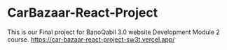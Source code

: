 # CarBazaar-React-Project
This is our Final project for BanoQabil 3.0 website Development Module 2 course.
https://car-bazaar-react-project-sw3t.vercel.app/
